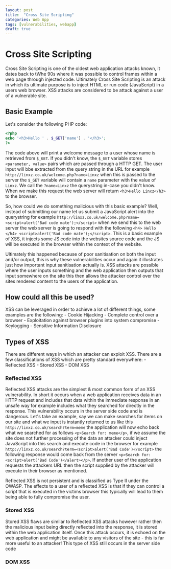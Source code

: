 ```yaml
---
layout: post
title:  "Cross Site Scripting"
categories: Web App
tags: [vulnerabilities, webapp]
draft: true
---
```


# Cross Site Scripting

Cross Site Scripting is one of the oldest web application attacks known, it dates back to tWhe 90s where it was possible to control frames within a web page through injected code. Ultimately Cross Site Scripting is an attack in which its ultimate purpose is to inject HTML or run code (JavaScript) in a users web browser. XSS attacks are considered to be attack against a user of a vulnerable site.

## Basic Example

Let's consider the following PHP code:

```php
<?php
echo '<h3>Hello ' . $_GET['name'] . '</h3>';
?>
```

The code above will print a welcome message to a user whose name is retrieved from `$_GET`. If you didn't know, the `$_GET` variable stores `<parameter, value>` pairs which are passed through a HTTP GET. The user input will bbe extracted from the query string in the URL for example `http://linxz.co.uk/welcome.php?name=Linxz` when this is passed to the server the `$_GET` variable will contain a `name` parameter with the value of `Linxz`. We call the `?name=Linxz` the querystring in-case you didn't know. When we make this request the web server will return `<h3>Hello Linxz</h3>` to the browser.

So, how could we do something malicious with this basic example? Well, instead of submitting our name let us submit a JavaScript alert into the querystring for example `http://linxz.co.uk/welcome.php?name=<script>alert('Bad code mate');</script>` when we send this to the web server the web server is going to respond with the following `<h4> Hello </h4> <script>alert('Bad code mate');</script>`. This is a basic example of XSS, it injects some JS code into the websites source code and the JS will be executed in the browser within the context of the website.

Ultimately this happened because of poor sanitisation on both the input and/or output, this is why these vulnerabilities occur and again it illustrates just how important input sanitisation actually is. XSS attacks are possible where the user inputs something and the web application then outputs that input somewhere on the site this then allows the attacker control over the sites rendered content to the users of the application.

## How could all this be used?

XSS can be leveraged in order to achieve a lot of different things, some examples are the following:
    - Cookie Hijacking
    - Complete control over a browser
    - Exploitation against browser plugins into system compromise
    - Keylogging
    - Sensitive Information Disclosure

## Types of XSS

There are different ways in which an attacker can exploit XSS. There are a few classifications of XSS which are pretty standard everywhere:
    - Reflected XSS
    - Stored XSS
    - DOM XSS

### Reflected XSS

Reflected XSS attacks are the simplest & most common form of an XSS vulnerability. In short it occurs when a web application receives data in an HTTP request and includes that data within the immediate response in an unsafe way for example includes what they searched for directly in the response. This vulnerability occurs in the server side code and is dangerous. Let's take an example, say we can make searches for items on our site and what we input is instantly returned to us like this `http://linxz.co.uk/search?term=meme` the application will now echo back what we searched for as follows `<p>Search for: meme</p>`, if we assume the site does not further processing of the data an attacker could inject JavaScript into this search and execute code in the browser for example `http://linxz.co.uk/search?term=<script>alert('Bad Code')</script>` the following response would come back from the server `<p>Search for: <script>alert('Bad Code')</alert></p>`. If another user of the application requests the attackers URL then the script supplied by the attacker will execute in their browser as mentioned.

Reflected XSS is not persistent and is classified as Type II under the OWASP. The effects to a user of a reflected XSS is that if they can control a script that is executed in the victims browser this typically will lead to them being able to fully compromise the user.

### Stored XSS

Stored XSS flaws are similar to Reflected XSS attacks however rather then the malicious input being directly reflected into the response, it is stored within the web application itself. Once this attack occurs, it is echoed on the web application and might be available to any visitors of the site - this is far more useful to an attacker! This type of XSS still occurs in the server side code

### DOM XSS
